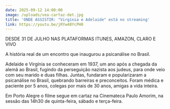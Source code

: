 ```yaml
---
date: 2025-09-12 14:00:00
image: /uploads/vea-cartaz-det.jpg
title: 'ONDE ASSISTIR: "Virgínia e Adelaide" está no streaming'
link: https://youtu.be/jRYw48YcPH0
---
```

DESDE 31 DE JULHO NAS PLATAFORMAS ITUNES, AMAZON, CLARO E VIVO

A história real de um encontro que inaugurou a psicanálise no Brasil.

Adelaide e Virgínia se conheceram em 1937, um ano após a chegada da alemã ao Brasil, fugindo da perseguição nazista aos judeus, para onde veio com seu marido e duas filhas. Juntas, fundaram e popularizaram a psicanálise no Brasil, quebrando barreiras e preconceitos. Foram médica e paciente por 5 anos, colegas por mais de 30 anos, amigas a vida inteira.

Em Porto Alegre o filme segue em cartaz na Cinemateca Paulo Amorim, na sessão das 14h30 de quinta-feira, sábado e terça-feira.
